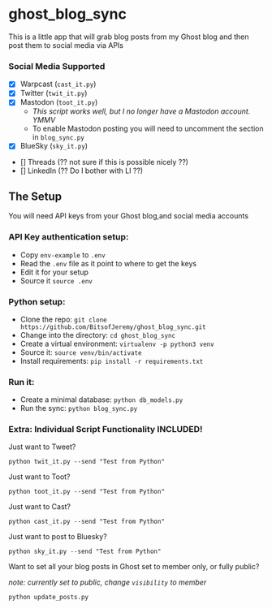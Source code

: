 # ghost_blog_sync

This is a little app that will grab blog posts from my Ghost blog and then post them to social media via APIs

### Social Media Supported

- [x] Warpcast (`cast_it.py`)
- [x] Twitter (`twit_it.py`)
- [x] Mastodon (`toot_it.py`) 
  - _This script works well, but I no longer have a Mastodon account. YMMV_
  - To enable Mastodon posting you will need to uncomment the section in `blog_sync.py`
- [x] BlueSky (`sky_it.py`)
- [] Threads (?? not sure if this is possible nicely ??)
- [] LinkedIn (?? Do I bother with LI ??)

## The Setup

You will need API keys from your Ghost blog,and social media accounts

### API Key authentication setup:

- Copy `env-example` to `.env`
- Read the `.env` file as it point to where to get the keys
- Edit it for your setup
- Source it `source .env`

### Python setup:

- Clone the repo: `git clone https://github.com/BitsofJeremy/ghost_blog_sync.git`
- Change into the directory: `cd ghost_blog_sync`
- Create a virtual environment: `virtualenv -p python3 venv`
- Source it: `source venv/bin/activate`
- Install requirements: `pip install -r requirements.txt`

### Run it:

- Create a minimal database: `python db_models.py`
- Run the sync: `python blog_sync.py`

### Extra: Individual Script Functionality INCLUDED!

Just want to Tweet? 

`python twit_it.py --send "Test from Python"`

Just want to Toot?

`python toot_it.py --send "Test from Python"`

Just want to Cast?

`python cast_it.py --send "Test from Python"`

Just want to post to Bluesky?

`python sky_it.py --send "Test from Python"`

Want to set all your blog posts in Ghost set to member only, or fully public?

_note: currently set to public, change `visibility` to member_

`python update_posts.py`







